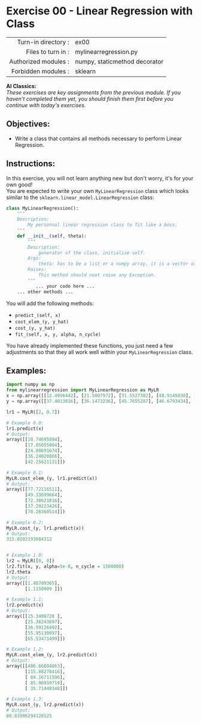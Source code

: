 # Exercise 00 - Linear Regression with Class

|                         |                                |
| -----------------------:| ------------------------------ |
|   Turn-in directory :   |  ex00                          |
|   Files to turn in :    |  mylinearregression.py         |
|   Authorized modules :  |  numpy, staticmethod decorator |
|   Forbidden modules :   |  sklearn                       |

**AI Classics:**   
*These exercises are key assignments from the previous module. If you haven't completed them yet, you should finish them first before you continue with today's exercises.*

## Objectives: 
* Write a class that contains all methods necessary to perform Linear Regression.

## Instructions:
In this exercise, you will not learn anything new but don't worry, it's for your own good!  
You are expected to write your own `MyLinearRegression` class which looks similar to the `sklearn.linear_model.LinearRegression` class:
``` python
class MyLinearRegression():
	"""
	Description:
		My personnal linear regression class to fit like a boss.
	"""
	def __init__(self, theta):
		"""
		Description:
			generator of the class, initialize self.
		Args:
			theta: has to be a list or a numpy array, it is a vector of dimension (number of features + 1, 1).
		Raises:
			This method should noot raise any Exception.
		"""
		   ... your code here ...
	... other methods ...
```

You will add the following methods:
- `predict_(self, x)` 
- `cost_elem_(y, y_hat)`
- `cost_(y, y_hat)`
- `fit_(self, x, y, alpha, n_cycle)`   

You have already implemented these functions, you just need a few adjustments so that they all work well within your `MyLinearRegression` class.

## Examples:
```python
import numpy as np
from mylinearregression import MyLinearRegression as MyLR
x = np.array([[12.4956442], [21.5007972], [31.5527382], [48.9145838], [57.5088733]])
y = np.array([[37.4013816], [36.1473236], [45.7655287], [46.6793434], [59.5585554]])

lr1 = MyLR([2, 0.7])

# Example 0.0:
lr1.predict(x)
# Output:
array([[10.74695094],
       [17.05055804],
       [24.08691674],
       [36.24020866],
       [42.25621131]])

# Example 0.1:
MyLR.cost_elem_(y, lr1.predict(x))
# Output:
array([[77.72116511],
       [49.33699664],
       [72.38621816],
       [37.29223426],
       [78.28360514]])

# Example 0.2:
MyLR.cost_(y, lr1.predict(x))
# Output:
315.0202193084312


# Example 1.0:
lr2 = MyLR([0, 0])
lr2.fit(x, y, alpha=5e-8, n_cycle = 1500000)
lr2.theta
# Output:
array([[1.40709365],
       [1.1150909 ]])

# Example 1.1:
lr2.predict(x)
# Output:
array([[15.3408728 ],
       [25.38243697],
       [36.59126492],
       [55.95130097],
       [65.53471499]])

# Example 1.2:
MyLR.cost_elem_(y, lr2.predict(x))
# Output:
array([[486.66604863],
       [115.88278416],
       [ 84.16711596],
       [ 85.96919719],
       [ 35.71448348]])

# Example 1.3:
MyLR.cost_(y, lr2.predict(x))
# Output:
80.83996294128525
```
